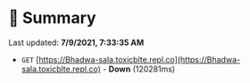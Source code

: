 # 📖 Summary
Last updated: **7/9/2021, 7:33:35 AM**

- `GET` [https://Bhadwa-sala.toxicblte.repl.co](https://Bhadwa-sala.toxicblte.repl.co) - **Down** (120281ms)
